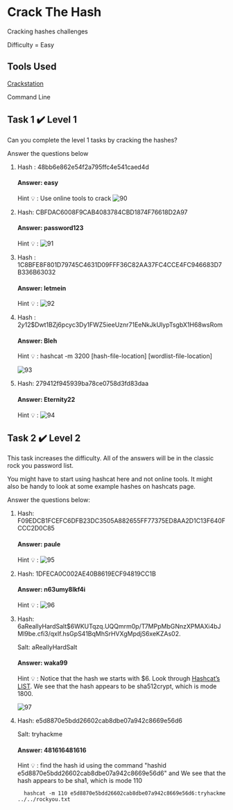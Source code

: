 # Crack The Hash
Cracking hashes challenges

Difficulty = Easy

Tools Used
--------------
[Crackstation](https://crackstation.net/)

Command Line
 
Task 1 ✔️ Level 1
-----------

Can you complete the level 1 tasks by cracking the hashes?

Answer the questions below
  
  1. Hash : 48bb6e862e54f2a795ffc4e541caed4d
      #### Answer: easy
      Hint 💡 : Use online tools to crack
     ![90](https://github.com/AthiraBR/PortfolioProjects/assets/87892369/df48fb8e-9408-44b3-a721-aafdb894af19)

  2. Hash: CBFDAC6008F9CAB4083784CBD1874F76618D2A97   
      #### Answer: password123
      Hint 💡 :
     ![91](https://github.com/AthiraBR/PortfolioProjects/assets/87892369/2c83960e-e84e-419d-aadb-a2c282bdcb99)

  3. Hash : 1C8BFE8F801D79745C4631D09FFF36C82AA37FC4CCE4FC946683D7B336B63032
      #### Answer: letmein
      Hint 💡 :
     ![92](https://github.com/AthiraBR/PortfolioProjects/assets/87892369/1dd4c20b-c204-4591-8ea7-81bf32dc35e8)

  4. Hash : $2y$12$Dwt1BZj6pcyc3Dy1FWZ5ieeUznr71EeNkJkUlypTsgbX1H68wsRom  
      #### Answer: Bleh
      Hint 💡 :  hashcat -m 3200 [hash-file-location] [wordlist-file-location]
                                                           
     ![93](https://github.com/AthiraBR/PortfolioProjects/assets/87892369/e55b11d5-455f-4b7e-9993-58db180518b4)

  5. Hash: 279412f945939ba78ce0758d3fd83daa
      #### Answer: Eternity22
      Hint 💡 :
     ![94](https://github.com/AthiraBR/PortfolioProjects/assets/87892369/967ca1be-60d8-46cc-a4e1-4278d85e6a17)

Task 2  ✔️ Level 2
--------------------

This task increases the difficulty. All of the answers will be in the classic rock you password list.

You might have to start using hashcat here and not online tools. It might also be handy to look at some example hashes on hashcats page.

Answer the questions below:

  1. Hash: F09EDCB1FCEFC6DFB23DC3505A882655FF77375ED8AA2D1C13F640FCCC2D0C85  
      #### Answer: paule
      Hint 💡 :
     ![95](https://github.com/AthiraBR/PortfolioProjects/assets/87892369/4bb8650f-447a-4c32-8404-976f38c2c761)

  2. Hash: 1DFECA0C002AE40B8619ECF94819CC1B  
  	    #### Answer: n63umy8lkf4i
        Hint 💡 :
     ![96](https://github.com/AthiraBR/PortfolioProjects/assets/87892369/385e10d7-9d1e-461b-8907-858fe4ee3be1)

  3. Hash: $6$aReallyHardSalt$6WKUTqzq.UQQmrm0p/T7MPpMbGNnzXPMAXi4bJMl9be.cfi3/qxIf.hsGpS41BqMhSrHVXgMpdjS6xeKZAs02.
     
     Salt: aReallyHardSalt  
      #### Answer:  waka99
      Hint 💡 :   Notice that the hash we starts with $6. Look through [Hashcat’s LIST](https://hashcat.net/wiki/doku.php?id=example_hashes). We see that the hash appears to be sha512crypt, which is mode 1800.
     
     ![97](https://github.com/AthiraBR/PortfolioProjects/assets/87892369/31e86503-0fd2-4883-b0b0-721c62972b95)

  4. Hash: e5d8870e5bdd26602cab8dbe07a942c8669e56d6
  
     Salt: tryhackme
       #### Answer:  481616481616
       Hint 💡 : find the hash id using the command "hashid e5d8870e5bdd26602cab8dbe07a942c8669e56d6" and We see that the hash appears to be sha1, which is mode 110
     
           hashcat -m 110 e5d8870e5bdd26602cab8dbe07a942c8669e56d6:tryhackme ../../rockyou.txt

